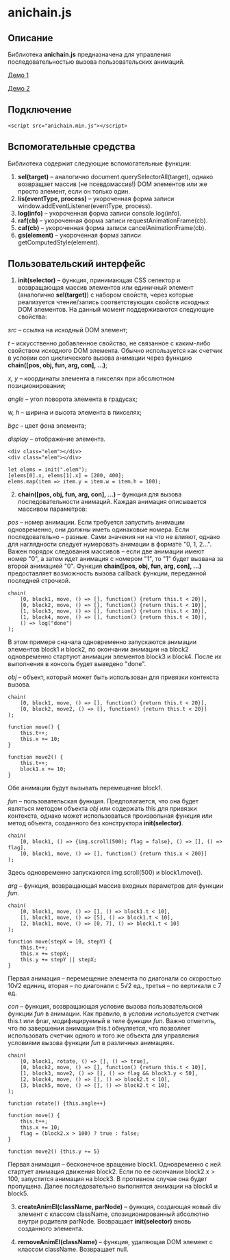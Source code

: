 # anichain.js

## Описание

Библиотека **anichain.js** предназначена для управления последовательностью вызова пользовательских анимаций.

[Демо 1](http://msementsov.ru/anichain/demo/)

[Демо 2](http://msementsov.ru/anichain/game/)


## Подключение

```
<script src="anichain.min.js"></script>
```

## Вспомогательные средства

Библиотека содержит следующие вспомогательные функции:

1. **sel(target)** – аналогично document.querySelectorAll(target), 
однако возвращает массив (не псевдомассив!) DOM элементов или же просто элемент, если он только один.
2. **lis(eventType, process)** – укороченная форма записи window.addEventListener(eventType, process).
3. **log(info)** – укороченная форма записи console.log(info).
4. **raf(cb)** – укороченная форма записи requestAnimationFrame(cb).
5. **caf(cb)** – укороченная форма записи cancelAnimationFrame(cb).
6. **gs(element)** – укороченная форма записи getComputedStyle(element).


## Пользовательский интерфейс

1. **init(selector)** – функция, принимающая CSS селектор и возвращающая массив элементов или единичный элемент (аналогично **sel(target)**) с набором свойств, через которые реализуется чтение/запись соответствующих свойств исходных DOM элементов.
На данный момент поддерживаются следующие свойства:

*src* – ссылка на исходный DOM элемент;

*t* – искусственно добавленное свойство, не связанное с каким-либо свойством исходного DOM элемента. Обычно используется как счетчик в условии con циклического вызова анимации через функцию **chain([pos, obj, fun, arg, con], ...)**;

*x, y* – координаты элемента в пикселях при абсолютном позиционировании;

*angle* – угол поворота элемента в градусах;

*w, h* – ширина и высота элемента в пикселях;

*bgc* – цвет фона элемента;

*display* – отображение элемента.

```
<div class="elem"></div>
<div class="elem"></div>
```

```
let elems = init(".elem");
[elems[0].x, elems[1].x] = [200, 400];
elems.map(item => item.y = item.w = item.h = 100);
```

2. **chain([pos, obj, fun, arg, con], ...)** – функция для вызова последовательности анимаций. Каждая анимация описывается массивом параметров:

*pos* – номер анимации. Если требуется запустить анимации одновременно, они должны иметь одинаковые номера. Если последовательно – разные. Сами значения ни на что не влияют, однако для наглядности следует нумеровать анимации в формате "0, 1, 2...".
Важен порядок следования массивов – если две анимации имеют номер "0", а затем идет анимация с номером "1", то "1" будет вызвана за второй анимацией "0".
Функция **chain([pos, obj, fun, arg, con], ...)** предоставляет возможность вызова callback функции, переданной последней строчкой.

```
chain(
	[0, block1, move, () => [], function() {return this.t < 20}],
	[0, block2, move, () => [], function() {return this.t < 10}],
	[1, block3, move, () => [], function() {return this.t < 10}],
	[1, block4, move, () => [], function() {return this.t < 10}],
	() => log("done")
);
```

В этом примере сначала одновременно запускаются анимации элементов block1 и block2, по окончании анимации на block2 одновременно стартуют анимации элементов block3 и block4. После их выполнения в консоль будет выведено "done".

*obj* – объект, который может быть использован для привязки контекста вызова.

```
chain(
	[0, block1, move, () => [], function() {return this.t < 20}],
	[0, block2, move2, () => [], function() {return this.t < 20}]
);

function move() {
	this.t++;
	this.x += 10;
}

function move2() {
	this.t++;
	block1.x += 10;
}
```

Обе анимации будут вызывать перемещение block1.

*fun* – пользовательская функция. Предполагается, что она будет являться методом объекта *obj* или содержать this для привязки контекста, однако может использоваться произвольная функция или метод объекта, созданного без конструктора **init(selector)**.

```
chain(
	[0, block1, () => {img.scroll(500); flag = false}, () => [], () => flag],
	[0, block1, move, () => [], function() {return this.x < 200}]
);
```

Здесь одновременно запускаются img.scroll(500) и block1.move().

*arg* – функция, возвращающая массив входных параметров для функции *fun*.

```
chain(
	[0, block1, move, () => [], () => block1.t < 10],
	[1, block1, move, () => [5], () => block1.t < 10],
	[2, block1, move, () => [0, 7], () => block1.t < 10]
);

function move(stepX = 10, stepY) {
	this.t++;
	this.x += stepX;
	this.y += stepY || stepX;
}
```

Первая анимация – перемещение элемента по диагонали со скоростью 10√2 единиц, вторая – по диагонали с 5√2 ед., третья – по вертикали с 7 ед.

*con* – функция, возвращающая условие вызова пользовательской функции *fun* в анимации. Как правило, в условии используется счетчик this.t или флаг, модифицируемый в теле функции *fun*. Важно отметить, что по завершении анимации this.t обнуляется, что позволяет использовать счетчик одного и того же объекта для управления условиями вызова функции *fun* в различных анимациях.

```
chain(
	[0, block1, rotate, () => [], () => true],
	[0, block2, move, () => [], function() {return this.t < 10}],
	[1, block3, move2, () => [], () => flag && block3.y < 50],
	[2, block4, move, () => [], () => block2.t < 10],
	[3, block5, move, () => [], () => block2.t < 10],
);

function rotate() {this.angle++}

function move() {
	this.t++;
	this.x += 10;
	flag = (block2.x > 100) ? true : false;
}

function move2() {this.y += 5}
```

Первая анимация – бесконечное вращение block1. Одновременно с ней стартует анимация движения block2. Если по ее окончании block2.x > 100, запустится анимация на block3. В противном случае она будет пропущена. Далее последовательно выполнятся анимации на block4 и block5.

3. **createAnimEl(className, parNode)** – функция, создающая новый div элемент с классом className, спозиционированный абсолютно внутри родителя parNode. Возвращает **init(selector)** вновь созданного элемента.

4. **removeAnimEl(className)** – функция, удаляющая DOM элемент с классом className. Возвращает null.
